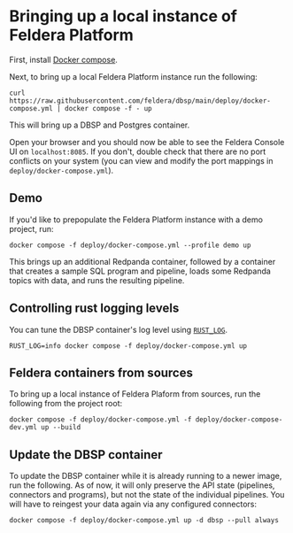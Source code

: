 Bringing up a local instance of Feldera Platform
===================================

First, install [Docker compose](https://docs.docker.com/compose/install/).

Next, to bring up a local Feldera Platform instance run the following:

```
curl https://raw.githubusercontent.com/feldera/dbsp/main/deploy/docker-compose.yml | docker compose -f - up
```

This will bring up a DBSP and Postgres container.

Open your browser and you should now be able to see the Feldera Console UI
on `localhost:8085`. If you don't, double check that there are no
port conflicts on your system (you can view and modify the port mappings in
`deploy/docker-compose.yml`).

## Demo

If you'd like to prepopulate the Feldera Platform instance with a demo project,
run:

```
docker compose -f deploy/docker-compose.yml --profile demo up
```

This brings up an additional Redpanda container, followed by a container that
creates a sample SQL program and pipeline, loads some Redpanda topics with
data, and runs the resulting pipeline.

## Controlling rust logging levels

You can tune the DBSP container's log level using
[`RUST_LOG`](https://docs.rs/env_logger/0.10.0/env_logger/).

```
RUST_LOG=info docker compose -f deploy/docker-compose.yml up
```

## Feldera containers from sources

To bring up a local instance of Feldera Plaform from sources, run the following
from the project root:

```
docker compose -f deploy/docker-compose.yml -f deploy/docker-compose-dev.yml up --build
```

## Update the DBSP container

To update the DBSP container while it is already running to a newer image, run
the following. As of now, it will only preserve the API state (pipelines,
connectors and programs), but not the state of the individual pipelines. You
will have to reingest your data again via any configured connectors:

```
docker compose -f deploy/docker-compose.yml up -d dbsp --pull always
```